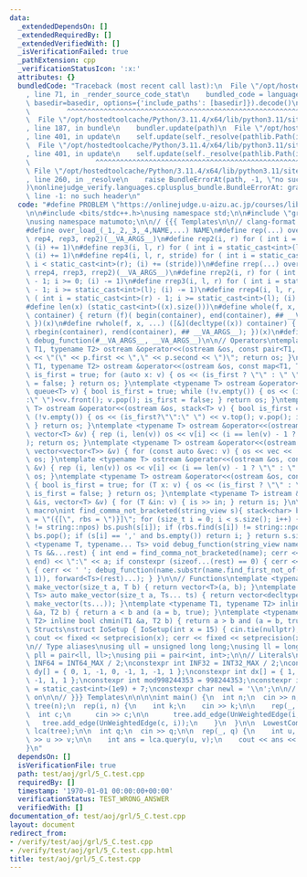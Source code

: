 ```yaml
---
data:
  _extendedDependsOn: []
  _extendedRequiredBy: []
  _extendedVerifiedWith: []
  _isVerificationFailed: true
  _pathExtension: cpp
  _verificationStatusIcon: ':x:'
  attributes: {}
  bundledCode: "Traceback (most recent call last):\n  File \"/opt/hostedtoolcache/Python/3.11.4/x64/lib/python3.11/site-packages/onlinejudge_verify/documentation/build.py\"\
    , line 71, in _render_source_code_stat\n    bundled_code = language.bundle(stat.path,\
    \ basedir=basedir, options={'include_paths': [basedir]}).decode()\n          \
    \         ^^^^^^^^^^^^^^^^^^^^^^^^^^^^^^^^^^^^^^^^^^^^^^^^^^^^^^^^^^^^^^^^^^^^^^^^^^^^^^^^^\n\
    \  File \"/opt/hostedtoolcache/Python/3.11.4/x64/lib/python3.11/site-packages/onlinejudge_verify/languages/cplusplus.py\"\
    , line 187, in bundle\n    bundler.update(path)\n  File \"/opt/hostedtoolcache/Python/3.11.4/x64/lib/python3.11/site-packages/onlinejudge_verify/languages/cplusplus_bundle.py\"\
    , line 401, in update\n    self.update(self._resolve(pathlib.Path(included), included_from=path))\n\
    \  File \"/opt/hostedtoolcache/Python/3.11.4/x64/lib/python3.11/site-packages/onlinejudge_verify/languages/cplusplus_bundle.py\"\
    , line 401, in update\n    self.update(self._resolve(pathlib.Path(included), included_from=path))\n\
    \                ^^^^^^^^^^^^^^^^^^^^^^^^^^^^^^^^^^^^^^^^^^^^^^^^^^^^^^^^^\n \
    \ File \"/opt/hostedtoolcache/Python/3.11.4/x64/lib/python3.11/site-packages/onlinejudge_verify/languages/cplusplus_bundle.py\"\
    , line 260, in _resolve\n    raise BundleErrorAt(path, -1, \"no such header\"\
    )\nonlinejudge_verify.languages.cplusplus_bundle.BundleErrorAt: graph-type.hpp:\
    \ line -1: no such header\n"
  code: "#define PROBLEM \"https://onlinejudge.u-aizu.ac.jp/courses/library/5/GRL/5/GRL_5_C\"\
    \n\n#include <bits/stdc++.h>\nusing namespace std;\n\n#include \"graph/lowest-common-ancestor.hpp\"\
    \nusing namespace matumoto;\n\n// {{{ Templates\n\n// clang-format off\n\n// Macros\n\
    #define over_load_(_1,_2,_3,_4,NAME,...) NAME\n#define rep(...) over_load_(__VA_ARGS__,\
    \ rep4, rep3, rep2)(__VA_ARGS__)\n#define rep2(i, r) for ( int i = 0; i < static_cast<int>(r);\
    \ (i) += 1)\n#define rep3(i, l, r) for ( int i = static_cast<int>(l); i < static_cast<int>(r);\
    \ (i) += 1)\n#define rep4(i, l, r, stride) for ( int i = static_cast<int>(l);\
    \ i < static_cast<int>(r); (i) += (stride))\n#define rrep(...) over_load_(__VA_ARGS__,\
    \ rrep4, rrep3, rrep2)(__VA_ARGS__)\n#define rrep2(i, r) for ( int i = static_cast<int>(r)\
    \ - 1; i >= 0; (i) -= 1)\n#define rrep3(i, l, r) for ( int i = static_cast<int>(r)\
    \ - 1; i >= static_cast<int>(l); (i) -= 1)\n#define rrep4(i, l, r, stride) for\
    \ ( int i = static_cast<int>(r) - 1; i >= static_cast<int>(l); (i) -= (stride))\n\
    #define len(x) (static_cast<int>((x).size()))\n#define whole(f, x, ...) ([&](decltype((x))\
    \ container) { return (f)( begin(container), end(container), ## __VA_ARGS__);\
    \ })(x)\n#define rwhole(f, x, ...) ([&](decltype((x)) container) { return (f)(\
    \ rbegin(container), rend(container), ## __VA_ARGS__); })(x)\n#define debug(...)\
    \ debug_function(#__VA_ARGS__, __VA_ARGS__)\n\n// Operators\ntemplate <typename\
    \ T1, typename T2> ostream &operator<<(ostream &os, const pair<T1, T2> &p) { os\
    \ << \"(\" << p.first << \",\" << p.second << \")\"; return os; }\ntemplate <typename\
    \ T1, typename T2> ostream &operator<<(ostream &os, const map<T1, T2> &v) { bool\
    \ is_first = true; for (auto x: v) { os << (is_first ? \"\" : \" \") << x; is_first\
    \ = false; } return os; }\ntemplate <typename T> ostream &operator<<(ostream &os,\
    \ queue<T> v) { bool is_first = true; while (!v.empty()) { os << (is_first?\"\"\
    :\" \")<<v.front(); v.pop(); is_first = false; } return os; }\ntemplate <typename\
    \ T> ostream &operator<<(ostream &os, stack<T> v) { bool is_first = true; while\
    \ (!v.empty()) { os << (is_first?\"\":\" \") << v.top(); v.pop(); is_first=false;\
    \ } return os; }\ntemplate <typename T> ostream &operator<<(ostream &os, const\
    \ vector<T> &v) { rep (i, len(v)) os << v[i] << (i == len(v) - 1 ? \"\" : \" \"\
    ); return os; }\ntemplate <typename T> ostream &operator<<(ostream &os, const\
    \ vector<vector<T>> &v) { for (const auto &vec: v) { os << vec << '\\n'; } return\
    \ os; }\ntemplate <typename T> ostream &operator<<(ostream &os, const deque<T>\
    \ &v) { rep (i, len(v)) os << v[i] << (i == len(v) - 1 ? \"\" : \" \"); return\
    \ os; }\ntemplate <typename T> ostream &operator<<(ostream &os, const set<T> &v)\
    \ { bool is_first = true; for (T x: v) { os << (is_first ? \"\" : \" \") << x;\
    \ is_first = false; } return os; }\ntemplate <typename T> istream &operator>>(istream\
    \ &is, vector<T> &v) { for (T &in: v) { is >> in; } return is; }\n\n// For debug\
    \ macro\nint find_comma_not_bracketed(string_view s){ stack<char> bs; string lbs\
    \ = \"({[\", rbs = \")}]\"; for (size_t i = 0; i < s.size(); i++) { if (lbs.find(s[i])\
    \ != string::npos) bs.push(s[i]); if (rbs.find(s[i]) != string::npos and !bs.empty())\
    \ bs.pop(); if (s[i] == ',' and bs.empty()) return i; } return s.size(); }\ntemplate\
    \ <typename T, typename... Ts> void debug_function(string_view name, const T &a,\
    \ Ts &&...rest) { int end = find_comma_not_bracketed(name); cerr << name.substr(0,\
    \ end) << \":\" << a; if constexpr (sizeof...(rest) == 0) { cerr << '\\n'; } else\
    \ { cerr << ' '; debug_function(name.substr(name.find_first_not_of(' ', end +\
    \ 1)), forward<Ts>(rest)...); } }\n\n// Functions\ntemplate <typename T> vector<T>\
    \ make_vector(size_t a, T b) { return vector<T>(a, b); }\ntemplate <typename...\
    \ Ts> auto make_vector(size_t a, Ts... ts) { return vector<decltype(make_vector(ts...))>(a,\
    \ make_vector(ts...)); }\ntemplate <typename T1, typename T2> inline bool chmax(T1\
    \ &a, T2 b) { return a < b and (a = b, true); }\ntemplate <typename T1, typename\
    \ T2> inline bool chmin(T1 &a, T2 b) { return a > b and (a = b, true); }\n\n//\
    \ Structs\nstruct IoSetup { IoSetup(int x = 15) { cin.tie(nullptr); ios::sync_with_stdio(false);\
    \ cout << fixed << setprecision(x); cerr << fixed << setprecision(x); } } iosetup;\n\
    \n// Type aliases\nusing ull = unsigned long long;\nusing ll = long long;\nusing\
    \ pll = pair<ll, ll>;\nusing pii = pair<int, int>;\n\n// Literals\nconstexpr ll\
    \ INF64 = INT64_MAX / 2;\nconstexpr int INF32 = INT32_MAX / 2;\nconstexpr int\
    \ dy[] = { 0, 1, -1, 0, -1, 1, -1, 1 };\nconstexpr int dx[] = { 1, 0, 0, -1, -1,\
    \ -1, 1, 1 };\nconstexpr int mod998244353 = 998244353;\nconstexpr int mod1000000007\
    \ = static_cast<int>(1e9) + 7;\nconstexpr char newl = '\\n';\n\n// clang-format\
    \ on\n\n// }}} Templates\n\n\n\nint main() {\n  int n;\n  cin >> n;\n\n  UnWeightedGraph\
    \ tree(n);\n  rep(i, n) {\n    int k;\n    cin >> k;\n\n    rep(_, k) {\n    \
    \  int c;\n      cin >> c;\n\n      tree.add_edge(UnWeightedEdge(i, c));\n   \
    \   tree.add_edge(UnWeightedEdge(c, i));\n    }\n  }\n\n  LowestCommonAncestor\
    \ lca(tree);\n\n  int q;\n  cin >> q;\n\n  rep(_, q) {\n    int u, v;\n    cin\
    \ >> u >> v;\n\n    int ans = lca.query(u, v);\n    cout << ans << newl;\n  }\n\
    }\n"
  dependsOn: []
  isVerificationFile: true
  path: test/aoj/grl/5_C.test.cpp
  requiredBy: []
  timestamp: '1970-01-01 00:00:00+00:00'
  verificationStatus: TEST_WRONG_ANSWER
  verifiedWith: []
documentation_of: test/aoj/grl/5_C.test.cpp
layout: document
redirect_from:
- /verify/test/aoj/grl/5_C.test.cpp
- /verify/test/aoj/grl/5_C.test.cpp.html
title: test/aoj/grl/5_C.test.cpp
---
```

